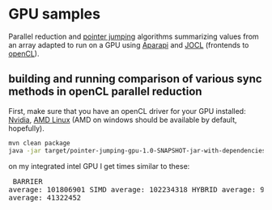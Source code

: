 # GPU samples

Parallel reduction and [pointer jumping](https://en.wikipedia.org/wiki/Pointer_jumping) algorithms summarizing values from an array adapted to run on a GPU using [Aparapi](https://aparapi.com/) and [JOCL](http://www.jocl.org/) (frontends to [openCL](https://www.khronos.org/opencl/)).


## building and running comparison of various sync methods in openCL parallel reduction

First, make sure that you have an openCL driver for your GPU installed: [Nvidia](https://developer.nvidia.com/cuda-downloads), [AMD Linux](https://www.amd.com/en/support/kb/release-notes/rn-amdgpu-unified-linux-21-30) (AMD on windows should be available by default, hopefully).

```bash
mvn clean package
java -jar target/pointer-jumping-gpu-1.0-SNAPSHOT-jar-with-dependencies.jar $[32*1024*1024] 50
```

on my integrated intel GPU I get times similar to these:<pre>
BARRIER average:  101806901
   SIMD average:  102234318
 HYBRID average:   95539077
    CPU average:   41322452</pre>
